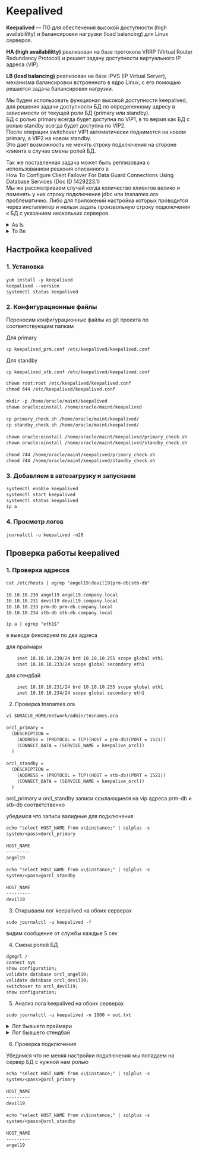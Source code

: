# Keepalived

**Keepalived** — ПО для обеспечения высокой доступности (high availabilitty) и балансировки нагрузки (load balancing) для Linux серверов.

**HA (high availabilitty)** реализован на базе протокола VRRP (Virtual Router Redundancy Protocol) и решает задачу доступности виртуального IP адреса (VIP).

**LB (load balancing)** реализован на базе IPVS (IP Virtual Server), механизма балансировки встроенного в ядро Linux, с его помощью решается задача балансировки нагрузки.

Мы будем использовать функционал высокой доступности keepalived, для решения задачи доступности БД по определенному адресу в зависимости от текущей роли БД (primary или standby). \
БД с ролью primary всегда будет доступна по VIP1, в то вермя как БД с ролью standby всегда будет доступна по VIP2. \
После операции switchover VIP1 автоматически поднимется на новом primary, а VIP2 на новом standby. \
Это дает возможность не менять строку подключения на стороне клиента в случае смены ролей БД.

Так же поставленная задача может быть реплизована с использованием решения описанного в \
How To Configure Client Failover For Data Guard Connections Using Database Services (Doc ID 1429223.1) \
Мы же рассматриваем случай когда количество клиентов велико и поменять у них строку подключения jdbc или tnsnames.ora проблематично.
Либо для приложений настройка которых проводится через инсталлятор и нельзя задать произвольную строку подключения к БД с указанием нескольких серверов.

<details><summary>As Is</summary>

![as_is](images/as_is.png)

* При смене ролей БД необходимо перенастраивать клиентов на подключение к новому серверу
* Клиенты которые подключались только на standby теперь подключаются на primary, тем самым создавая не запланированнную нагрузку
* Если клиенты имеют право подключения только на standby (триггер на профиль пользователя), то после смены ролей они будут получать ошибку пока не сменят строку подключения

</details>

<details><summary>To Be</summary>

![to_be](images/to_be.png)

* Каждый из серверов primary и standby имеет собственный VIP
* При смене ролей БД нужный VIP поднимается автоматически
* Не нужно менять строку подключения на клиентах, так как они настроены на "плавающий" VIP, который всегда соответствует роли БД

</details>

## Настройка keepalived

### 1. Установка

```shell
yum install -y keepalived
keepalived --version
systemctl status keepalived
```

### 2. Конфигурационные файлы

Переносим конфигурационные файлы из git проекта по соответствующим папкам

Для primary
```shell
cp keepalived_prm.conf /etc/keepalived/keepalived.conf
```
Для standby
```shell
cp keepalived_stb.conf /etc/keepalived/keepalived.conf
```

```shell
chown root:root /etc/keepalived/keepalived.conf
chmod 644 /etc/keepalived/keepalived.conf

mkdir -p /home/oracle/maint/keepalived
chown oracle:oinstall /home/oracle/maint/keepalived

cp primary_check.sh /home/oracle/maint/keepalived/
cp standby_check.sh /home/oracle/maint/keepalived/

chown oracle:oinstall /home/oracle/maint/keepalived/primary_check.sh
chown oracle:oinstall /home/oracle/maint/keepalived/standby_check.sh

chmod 744 /home/oracle/maint/keepalived/primary_check.sh
chmod 744 /home/oracle/maint/keepalived/standby_check.sh
```

### 3. Добавляем в автозагрузку и запускаем

```shell
systemctl enable keepalived
systemctl start keepalived
systemctl status keepalived
ip a
```

### 4. Просмотр логов

```shell
journalctl -u keepalived -n20
```

## Проверка работы keepalived

### 1. Проверка адресов

```shell
cat /etc/hosts | egrep "angel19|devil19|prm-db|stb-db"

10.10.10.230 angel19 angel19.company.local
10.10.10.231 devil19 devil19.company.local
10.10.10.233 prm-db prm-db.company.local
10.10.10.234 stb-db stb-db.company.local
```

```shell
ip a | egrep "eth1$"
```

в выводе фиксируем по два адреса

для праймари
```shell
    inet 10.10.10.230/24 brd 10.10.10.255 scope global eth1
    inet 10.10.10.233/24 scope global secondary eth1
```

для стендбай
```shell
    inet 10.10.10.231/24 brd 10.10.10.255 scope global eth1
    inet 10.10.10.234/24 scope global secondary eth1
```

2. Проверка tnsnames.ora

```shell
vi $ORACLE_HOME/network/admin/tnsnames.ora

orcl_primary =
  (DESCRIPTION =
    (ADDRESS = (PROTOCOL = TCP)(HOST = prm-db)(PORT = 1521))
    (CONNECT_DATA = (SERVICE_NAME = keepalive_orcl))
  )

orcl_standby =
  (DESCRIPTION =
    (ADDRESS = (PROTOCOL = TCP)(HOST = stb-db)(PORT = 1521))
    (CONNECT_DATA = (SERVICE_NAME = keepalive_orcl))
  )
```

orcl_primary и orcl_standby записи ссылающиеся на vip адреса prm-db и stb-db соответственно 

убедимся что записи валидные для подключения

```shell
echo "select HOST_NAME from v\$instance;" | sqlplus -s system/<pass>@orcl_primary

HOST_NAME
---------
angel19

echo "select HOST_NAME from v\$instance;" | sqlplus -s system/<pass>@orcl_standby

HOST_NAME
---------
devil19

```

3. Открываем лог keepalived на обоих серверах

```shell
sudo journalctl -u keepalived -f
```

видим сообщение от службы каждые 5 сек

4. Смена ролей БД

```shell
dgmgrl /
connect sys
show configuration;
validate database orcl_angel19;
validate database orcl_devil19;
switchover to orcl_devil19;
show configuration;
```

5. Анализ лога keepalived на обоих серверах

```shell
sudo journalctl -u keepalived -n 1000 > out.txt
```

<details><summary>Лог бывшего праймари</summary>
<pre>
Dec 24 18:44:26 angel19 Keepalived_vrrp[1275]: /home/oracle/maint/keepalived/standby_check.sh exited with status 1 <b><-- так как роль БД primary, проверка standby_check возвращает ошибку</b>
Dec 24 18:44:31 angel19 Keepalived_vrrp[1275]: /home/oracle/maint/keepalived/standby_check.sh exited with status 1
Dec 24 18:44:36 angel19 Keepalived_vrrp[1275]: /home/oracle/maint/keepalived/standby_check.sh exited with status 1
Dec 24 18:44:41 angel19 Keepalived_vrrp[1275]: /home/oracle/maint/keepalived/standby_check.sh exited with status 1
Dec 24 18:44:46 angel19 Keepalived_vrrp[1275]: /home/oracle/maint/keepalived/standby_check.sh exited with status 1
Dec 24 18:44:52 angel19 Keepalived_vrrp[1275]: /home/oracle/maint/keepalived/primary_check.sh exited with status 255 <b><-- в момент смены ролей обе проверки</b> 
Dec 24 18:44:52 angel19 Keepalived_vrrp[1275]: /home/oracle/maint/keepalived/standby_check.sh exited with status 255 <b><-- возвращают код ошибки</b>
Dec 24 18:44:59 angel19 Keepalived_vrrp[1275]: /home/oracle/maint/keepalived/standby_check.sh exited with status 1
Dec 24 18:45:01 angel19 Keepalived_vrrp[1275]: /home/oracle/maint/keepalived/standby_check.sh exited with status 1
Dec 24 18:45:06 angel19 Keepalived_vrrp[1275]: /home/oracle/maint/keepalived/primary_check.sh exited with status 1
Dec 24 18:45:11 angel19 Keepalived_vrrp[1275]: /home/oracle/maint/keepalived/primary_check.sh exited with status 1
Dec 24 18:45:11 angel19 Keepalived_vrrp[1275]: VRRP_Script(primary_check) failed 
Dec 24 18:45:11 angel19 Keepalived_vrrp[1275]: VRRP_Script(standby_check) succeeded <b><-- смена ролей завершена, проверка standby_check теперь проходит успешно</b>
Dec 24 18:45:12 angel19 Keepalived_vrrp[1275]: VRRP_Instance(VIP_PRIMARY) Entering FAULT STATE
Dec 24 18:45:12 angel19 Keepalived_vrrp[1275]: VRRP_Instance(VIP_PRIMARY) removing protocol VIPs. <b><-- отключение vip адреса primary</b> 
Dec 24 18:45:12 angel19 Keepalived_vrrp[1275]: Opening script file /usr/local/bin/keepalived_notify.sh <b><-- вызов скрипта для рестарта листнера т.к. убрали ip</b>
Dec 24 18:45:12 angel19 Keepalived_vrrp[1275]: VRRP_Instance(VIP_PRIMARY) Now in FAULT state
Dec 24 18:45:12 angel19 su[55630]: (to oracle) root on none
Dec 24 18:45:13 angel19 Keepalived_vrrp[1275]: Kernel is reporting: interface eth1 UP
Dec 24 18:45:13 angel19 Keepalived_vrrp[1275]: VRRP_Instance(VIP_STANDBY): Transition to MASTER STATE
Dec 24 18:45:13 angel19 Keepalived_vrrp[1275]: VRRP_Instance(VIP_STANDBY) Transition to MASTER STATE
Dec 24 18:45:14 angel19 Keepalived_vrrp[1275]: VRRP_Instance(VIP_STANDBY) Entering MASTER STATE
Dec 24 18:45:14 angel19 Keepalived_vrrp[1275]: VRRP_Instance(VIP_STANDBY) setting protocol VIPs. <b><-- активация vip адреса standby</b>
Dec 24 18:45:14 angel19 Keepalived_vrrp[1275]: Sending gratuitous ARP on eth1 for 10.10.10.234
Dec 24 18:45:14 angel19 Keepalived_vrrp[1275]: VRRP_Instance(VIP_STANDBY) Sending/queueing gratuitous ARPs on eth1 for 10.10.10.234
Dec 24 18:45:14 angel19 Keepalived_vrrp[1275]: Sending gratuitous ARP on eth1 for 10.10.10.234
Dec 24 18:45:14 angel19 Keepalived_vrrp[1275]: Sending gratuitous ARP on eth1 for 10.10.10.234
Dec 24 18:45:14 angel19 Keepalived_vrrp[1275]: Sending gratuitous ARP on eth1 for 10.10.10.234
Dec 24 18:45:14 angel19 Keepalived_vrrp[1275]: Sending gratuitous ARP on eth1 for 10.10.10.234
Dec 24 18:45:14 angel19 Keepalived_vrrp[1275]: Opening script file /usr/local/bin/keepalived_notify.sh <b><-- вызов скрипта для рестарта листнера т.к. добавили ip</b>
Dec 24 18:45:14 angel19 su[55745]: (to oracle) root on none
Dec 24 18:45:16 angel19 Keepalived_vrrp[1275]: /home/oracle/maint/keepalived/primary_check.sh exited with status 1
Dec 24 18:45:19 angel19 Keepalived_vrrp[1275]: Sending gratuitous ARP on eth1 for 10.10.10.234
Dec 24 18:45:19 angel19 Keepalived_vrrp[1275]: VRRP_Instance(VIP_STANDBY) Sending/queueing gratuitous ARPs on eth1 for 10.10.10.234
Dec 24 18:45:19 angel19 Keepalived_vrrp[1275]: Sending gratuitous ARP on eth1 for 10.10.10.234
Dec 24 18:45:19 angel19 Keepalived_vrrp[1275]: Sending gratuitous ARP on eth1 for 10.10.10.234
Dec 24 18:45:19 angel19 Keepalived_vrrp[1275]: Sending gratuitous ARP on eth1 for 10.10.10.234
Dec 24 18:45:19 angel19 Keepalived_vrrp[1275]: Sending gratuitous ARP on eth1 for 10.10.10.234
Dec 24 18:45:21 angel19 Keepalived_vrrp[1275]: /home/oracle/maint/keepalived/primary_check.sh exited with status 1 <b><-- так как теперь роль БД standby, проверка primary_check возвращает ошибку</b>
Dec 24 18:45:26 angel19 Keepalived_vrrp[1275]: /home/oracle/maint/keepalived/primary_check.sh exited with status 1
Dec 24 18:45:31 angel19 Keepalived_vrrp[1275]: /home/oracle/maint/keepalived/primary_check.sh exited with status 1
</pre>
</details>

<details><summary>Лог бывшего стендбай</summary>
<pre>
Dec 24 18:44:15 devil19 Keepalived_vrrp[1285]: /home/oracle/maint/keepalived/primary_check.sh exited with status 1
Dec 24 18:44:20 devil19 Keepalived_vrrp[1285]: /home/oracle/maint/keepalived/primary_check.sh exited with status 1
Dec 24 18:44:25 devil19 Keepalived_vrrp[1285]: /home/oracle/maint/keepalived/primary_check.sh exited with status 1
Dec 24 18:44:30 devil19 Keepalived_vrrp[1285]: /home/oracle/maint/keepalived/primary_check.sh exited with status 1
Dec 24 18:44:35 devil19 Keepalived_vrrp[1285]: /home/oracle/maint/keepalived/primary_check.sh exited with status 1
Dec 24 18:44:41 devil19 Keepalived_vrrp[1285]: /home/oracle/maint/keepalived/primary_check.sh exited with status 255
Dec 24 18:44:41 devil19 Keepalived_vrrp[1285]: /home/oracle/maint/keepalived/standby_check.sh exited with status 255
Dec 24 18:44:45 devil19 Keepalived_vrrp[1285]: /home/oracle/maint/keepalived/standby_check.sh exited with status 1
Dec 24 18:44:45 devil19 Keepalived_vrrp[1285]: VRRP_Script(standby_check) failed
Dec 24 18:44:46 devil19 Keepalived_vrrp[1285]: VRRP_Instance(VIP_STANDBY) Entering FAULT STATE
Dec 24 18:44:46 devil19 Keepalived_vrrp[1285]: VRRP_Instance(VIP_STANDBY) removing protocol VIPs.
Dec 24 18:44:46 devil19 Keepalived_vrrp[1285]: Opening script file /usr/local/bin/keepalived_notify.sh
Dec 24 18:44:46 devil19 Keepalived_vrrp[1285]: VRRP_Instance(VIP_STANDBY) Now in FAULT state
Dec 24 18:44:46 devil19 su[57253]: (to oracle) root on none
Dec 24 18:44:50 devil19 Keepalived_vrrp[1285]: VRRP_Script(primary_check) succeeded
Dec 24 18:44:50 devil19 Keepalived_vrrp[1285]: /home/oracle/maint/keepalived/standby_check.sh exited with status 1
Dec 24 18:44:51 devil19 Keepalived_vrrp[1285]: VRRP_Instance(VIP_PRIMARY) Entering BACKUP STATE
Dec 24 18:44:51 devil19 Keepalived_vrrp[1285]: Opening script file /usr/local/bin/keepalived_notify.sh
Dec 24 18:44:51 devil19 su[57439]: (to oracle) root on none
Dec 24 18:44:55 devil19 Keepalived_vrrp[1285]: /home/oracle/maint/keepalived/standby_check.sh exited with status 1
Dec 24 18:45:00 devil19 Keepalived_vrrp[1285]: /home/oracle/maint/keepalived/standby_check.sh exited with status 1
Dec 24 18:45:05 devil19 Keepalived_vrrp[1285]: /home/oracle/maint/keepalived/standby_check.sh exited with status 1
Dec 24 18:45:10 devil19 Keepalived_vrrp[1285]: /home/oracle/maint/keepalived/standby_check.sh exited with status 1
Dec 24 18:45:12 devil19 Keepalived_vrrp[1285]: VRRP_Instance(VIP_PRIMARY) Transition to MASTER STATE
Dec 24 18:45:13 devil19 Keepalived_vrrp[1285]: VRRP_Instance(VIP_PRIMARY) Entering MASTER STATE
Dec 24 18:45:13 devil19 Keepalived_vrrp[1285]: VRRP_Instance(VIP_PRIMARY) setting protocol VIPs.
Dec 24 18:45:13 devil19 Keepalived_vrrp[1285]: Sending gratuitous ARP on eth1 for 10.10.10.233
Dec 24 18:45:13 devil19 Keepalived_vrrp[1285]: VRRP_Instance(VIP_PRIMARY) Sending/queueing gratuitous ARPs on eth1 for 10.10.10.233
Dec 24 18:45:13 devil19 Keepalived_vrrp[1285]: Sending gratuitous ARP on eth1 for 10.10.10.233
Dec 24 18:45:13 devil19 Keepalived_vrrp[1285]: Sending gratuitous ARP on eth1 for 10.10.10.233
Dec 24 18:45:13 devil19 Keepalived_vrrp[1285]: Sending gratuitous ARP on eth1 for 10.10.10.233
Dec 24 18:45:13 devil19 Keepalived_vrrp[1285]: Sending gratuitous ARP on eth1 for 10.10.10.233
Dec 24 18:45:13 devil19 Keepalived_vrrp[1285]: Opening script file /usr/local/bin/keepalived_notify.sh
Dec 24 18:45:13 devil19 su[57731]: (to oracle) root on none
Dec 24 18:45:15 devil19 Keepalived_vrrp[1285]: /home/oracle/maint/keepalived/standby_check.sh exited with status 1
Dec 24 18:45:18 devil19 Keepalived_vrrp[1285]: Sending gratuitous ARP on eth1 for 10.10.10.233
Dec 24 18:45:18 devil19 Keepalived_vrrp[1285]: VRRP_Instance(VIP_PRIMARY) Sending/queueing gratuitous ARPs on eth1 for 10.10.10.233
Dec 24 18:45:18 devil19 Keepalived_vrrp[1285]: Sending gratuitous ARP on eth1 for 10.10.10.233
Dec 24 18:45:18 devil19 Keepalived_vrrp[1285]: Sending gratuitous ARP on eth1 for 10.10.10.233
Dec 24 18:45:18 devil19 Keepalived_vrrp[1285]: Sending gratuitous ARP on eth1 for 10.10.10.233
Dec 24 18:45:18 devil19 Keepalived_vrrp[1285]: Sending gratuitous ARP on eth1 for 10.10.10.233
Dec 24 18:45:20 devil19 Keepalived_vrrp[1285]: /home/oracle/maint/keepalived/standby_check.sh exited with status 1
Dec 24 18:45:25 devil19 Keepalived_vrrp[1285]: /home/oracle/maint/keepalived/standby_check.sh exited with status 1
Dec 24 18:45:30 devil19 Keepalived_vrrp[1285]: /home/oracle/maint/keepalived/standby_check.sh exited with status 1
</pre>
</details>

6. Проверка подключения

Убедимся что не меняя настройки подключения мы попадаем на сервер БД с нужной нам ролью

```shell
echo "select HOST_NAME from v\$instance;" | sqlplus -s system/<pass>@orcl_primary

HOST_NAME
---------
devil19

echo "select HOST_NAME from v\$instance;" | sqlplus -s system/<pass>@orcl_standby

HOST_NAME
---------
angel19

```